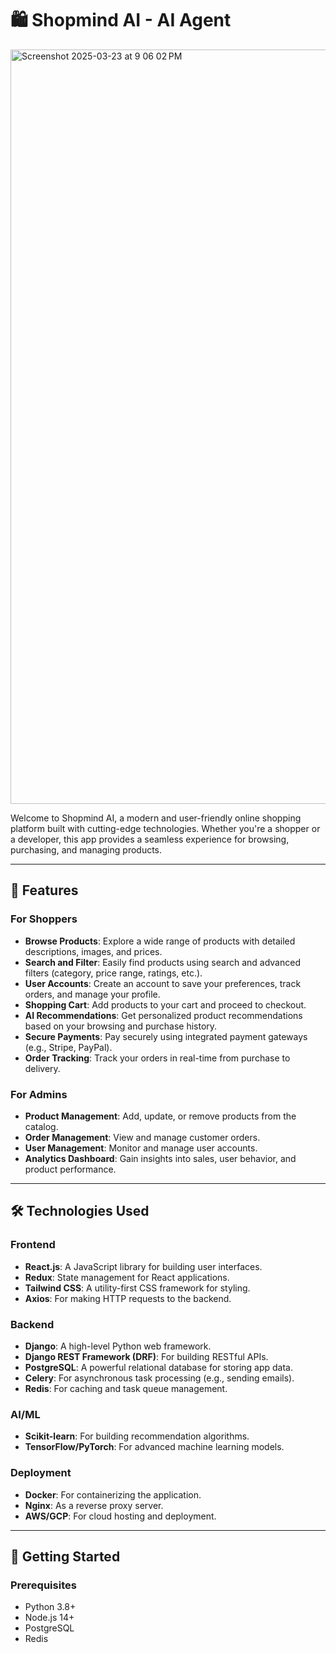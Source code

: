 # 🛍️ Shopmind AI - AI Agent

<img width="1207" alt="Screenshot 2025-03-23 at 9 06 02 PM" src="https://github.com/user-attachments/assets/a1a2d9e0-5436-4b5a-b8fe-38bbc7a7fcd9" />


Welcome to Shopmind AI, a modern and user-friendly online shopping platform built with cutting-edge technologies. Whether you're a shopper or a developer, this app provides a seamless experience for browsing, purchasing, and managing products.

---

## 🌟 Features

### For Shoppers
- **Browse Products**: Explore a wide range of products with detailed descriptions, images, and prices.
- **Search and Filter**: Easily find products using search and advanced filters (category, price range, ratings, etc.).
- **User Accounts**: Create an account to save your preferences, track orders, and manage your profile.
- **Shopping Cart**: Add products to your cart and proceed to checkout.
- **AI Recommendations**: Get personalized product recommendations based on your browsing and purchase history.
- **Secure Payments**: Pay securely using integrated payment gateways (e.g., Stripe, PayPal).
- **Order Tracking**: Track your orders in real-time from purchase to delivery.

### For Admins
- **Product Management**: Add, update, or remove products from the catalog.
- **Order Management**: View and manage customer orders.
- **User Management**: Monitor and manage user accounts.
- **Analytics Dashboard**: Gain insights into sales, user behavior, and product performance.

---

## 🛠️ Technologies Used

### Frontend
- **React.js**: A JavaScript library for building user interfaces.
- **Redux**: State management for React applications.
- **Tailwind CSS**: A utility-first CSS framework for styling.
- **Axios**: For making HTTP requests to the backend.

### Backend
- **Django**: A high-level Python web framework.
- **Django REST Framework (DRF)**: For building RESTful APIs.
- **PostgreSQL**: A powerful relational database for storing app data.
- **Celery**: For asynchronous task processing (e.g., sending emails).
- **Redis**: For caching and task queue management.

### AI/ML
- **Scikit-learn**: For building recommendation algorithms.
- **TensorFlow/PyTorch**: For advanced machine learning models.

### Deployment
- **Docker**: For containerizing the application.
- **Nginx**: As a reverse proxy server.
- **AWS/GCP**: For cloud hosting and deployment.

---

## 🚀 Getting Started

### Prerequisites
- Python 3.8+
- Node.js 14+
- PostgreSQL
- Redis
